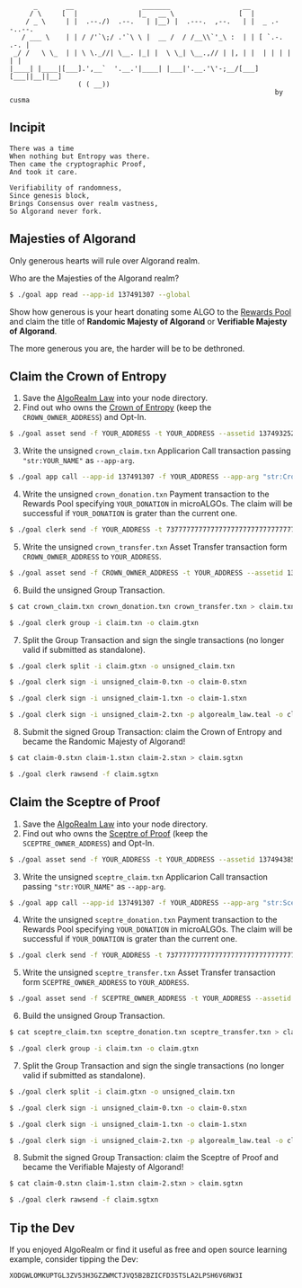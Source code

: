 ```
      _       __                 _______                  __                
     / \     [  |               |_   __ \                [  |               
    / _ \     | |  .--./)  .--.   | |__) |  .---.  ,--.   | |  _ .--..--.   
   / ___ \    | | / /'`\;/ .'`\ \ |  __ /  / /__\\`'_\ :  | | [ `.-. .-. |  
 _/ /   \ \_  | | \ \._//| \__. |_| |  \ \_| \__.,// | |, | |  | | | | | |  
|____| |____|[___].',__`  '.__.'|____| |___|'.__.'\'-;__/[___][___||__||__] 
                 ( ( __))                                                   
                                                                  by cusma
```

## Incipit

```
There was a time
When nothing but Entropy was there.
Then came the cryptographic Proof,
And took it care.

Verifiability of randomness,
Since genesis block,
Brings Consensus over realm vastness,
So Algorand never fork.
```

## Majesties of Algorand

Only generous hearts will rule over Algorand realm.

Who are the Majesties of the Algorand realm?

```bash
$ ./goal app read --app-id 137491307 --global
```

Show how generous is your heart donating some ALGO to the [Rewards Pool](https://developer.algorand.org/docs/reference/algorand-networks/mainnet/#rewardspool-address) and claim the title of **Randomic Majesty of Algorand** or **Verifiable Majesty of Algorand**.

The more generous you are, the harder will be to be dethroned.

## Claim the Crown of Entropy

1. Save the [AlgoRealm Law](https://github.com/cusma/algorealm/blob/main/algorealm_law.teal) into your node directory.
2. Find out who owns the [Crown of Entropy](https://algoexplorer.io/asset/137493252) (keep the `CROWN_OWNER_ADDRESS`) and Opt-In.

```bash
$ ./goal asset send -f YOUR_ADDRESS -t YOUR_ADDRESS --assetid 137493252 -a 0
```

3. Write the unsigned `crown_claim.txn` Applicarion Call transaction passing `"str:YOUR_NAME"` as `--app-arg`.

```bash
$ ./goal app call --app-id 137491307 -f YOUR_ADDRESS --app-arg "str:Crown" --app-arg "str:YOUR_NAME" -o crown_claim.txn
```

4. Write the unsigned `crown_donation.txn` Payment transaction to the Rewards Pool specifying `YOUR_DONATION` in microALGOs. The claim will be successful if `YOUR_DONATION` is grater than the current one.

```bash
$ ./goal clerk send -f YOUR_ADDRESS -t 737777777777777777777777777777777777777777777777777UFEJ2CI -a YOUR_DONATION -o crown_donation.txn
```

5. Write the unsigned `crown_transfer.txn` Asset Transfer transaction form `CROWN_OWNER_ADDRESS` to `YOUR_ADDRESS`.

```bash
$ ./goal asset send -f CROWN_OWNER_ADDRESS -t YOUR_ADDRESS --assetid 137493252 -a 1 --clawback L64GYN3IM763NDQJQD2IX35SCWQZRHWEMX55JTOUJ2PMHL6ZCMHLR4OJMU -o crown_transfer.txn
```

6. Build the unsigned Group Transaction.

```bash
$ cat crown_claim.txn crown_donation.txn crown_transfer.txn > claim.txn

$ ./goal clerk group -i claim.txn -o claim.gtxn
```

7. Split the Group Transaction and sign the single transactions (no longer valid if submitted as standalone).

```bash
$ ./goal clerk split -i claim.gtxn -o unsigned_claim.txn

$ ./goal clerk sign -i unsigned_claim-0.txn -o claim-0.stxn

$ ./goal clerk sign -i unsigned_claim-1.txn -o claim-1.stxn

$ ./goal clerk sign -i unsigned_claim-2.txn -p algorealm_law.teal -o claim-2.stxn
```

8. Submit the signed Group Transaction: claim the Crown of Entropy and became the Randomic Majesty of Algorand!

```bash
$ cat claim-0.stxn claim-1.stxn claim-2.stxn > claim.sgtxn

$ ./goal clerk rawsend -f claim.sgtxn
```

## Claim the Sceptre of Proof

1. Save the [AlgoRealm Law](https://github.com/cusma/algorealm/blob/main/algorealm_law.teal) into your node directory.
2. Find out who owns the [Sceptre of Proof](https://algoexplorer.io/asset/137494385) (keep the `SCEPTRE_OWNER_ADDRESS`) and Opt-In.

```bash
$ ./goal asset send -f YOUR_ADDRESS -t YOUR_ADDRESS --assetid 137494385 -a 0
```

3. Write the unsigned `sceptre_claim.txn` Applicarion Call transaction passing `"str:YOUR_NAME"` as `--app-arg`.

```bash
$ ./goal app call --app-id 137491307 -f YOUR_ADDRESS --app-arg "str:Sceptre" --app-arg "str:YOUR_NAME" -o sceptre_claim.txn
```

4. Write the unsigned `sceptre_donation.txn` Payment transaction to the Rewards Pool specifying `YOUR_DONATION` in microALGOs. The claim will be successful if `YOUR_DONATION` is grater than the current one.

```bash
$ ./goal clerk send -f YOUR_ADDRESS -t 737777777777777777777777777777777777777777777777777UFEJ2CI -a YOUR_DONATION -o sceptre_donation.txn
```

5. Write the unsigned `sceptre_transfer.txn` Asset Transfer transaction form `SCEPTRE_OWNER_ADDRESS` to `YOUR_ADDRESS`.

```bash
$ ./goal asset send -f SCEPTRE_OWNER_ADDRESS -t YOUR_ADDRESS --assetid 137494385 -a 1 --clawback L64GYN3IM763NDQJQD2IX35SCWQZRHWEMX55JTOUJ2PMHL6ZCMHLR4OJMU -o sceptre_transfer.txn
```

6. Build the unsigned Group Transaction.

```bash
$ cat sceptre_claim.txn sceptre_donation.txn sceptre_transfer.txn > claim.txn

$ ./goal clerk group -i claim.txn -o claim.gtxn
```

7. Split the Group Transaction and sign the single transactions (no longer valid if submitted as standalone).

```bash
$ ./goal clerk split -i claim.gtxn -o unsigned_claim.txn

$ ./goal clerk sign -i unsigned_claim-0.txn -o claim-0.stxn

$ ./goal clerk sign -i unsigned_claim-1.txn -o claim-1.stxn

$ ./goal clerk sign -i unsigned_claim-2.txn -p algorealm_law.teal -o claim-2.stxn
```

8. Submit the signed Group Transaction: claim the Sceptre of Proof and became the Verifiable Majesty of Algorand!

```bash
$ cat claim-0.stxn claim-1.stxn claim-2.stxn > claim.sgtxn

$ ./goal clerk rawsend -f claim.sgtxn
```

## Tip the Dev

If you enjoyed AlgoRealm or find it useful as free and open source learning example, consider tipping the Dev:

`XODGWLOMKUPTGL3ZV53H3GZZWMCTJVQ5B2BZICFD3STSLA2LPSH6V6RW3I`

